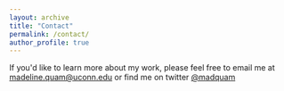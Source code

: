 ```yaml
---
layout: archive
title: "Contact"
permalink: /contact/
author_profile: true
---
```


If you'd like to learn more about my work, please feel free to email me at madeline.quam@uconn.edu or find me on twitter [@madquam](https://twitter.com/madquam)
